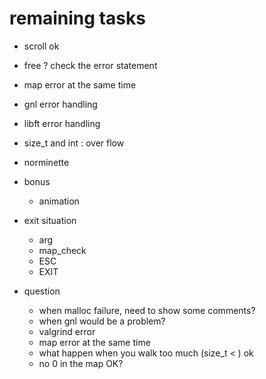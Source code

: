 # remaining tasks
- scroll ok
- free ? check the error statement
- map error at the same time
- gnl error handling
- libft error handling
- size_t and int : over flow
- norminette
- bonus
    - animation

- exit situation
    - arg
    - map_check
    - ESC
    - EXIT

- question
    - when malloc failure, need to show some comments?
    - when gnl would be a problem?
    - valgrind error
    - map error at the same time
    - what happen when you walk too much (size_t < ) ok
    - no 0 in the map OK? 
